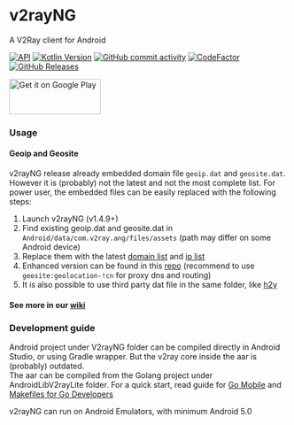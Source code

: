 # v2rayNG

A V2Ray client for Android

[![API](https://img.shields.io/badge/API-17%2B-yellow.svg?style=flat)](https://developer.android.com/about/versions/jelly-bean#android-4.2)
[![Kotlin Version](https://img.shields.io/badge/Kotlin-1.4.0-blue.svg)](https://kotlinlang.org)
[![GitHub commit activity](https://img.shields.io/github/commit-activity/m/2dust/v2rayNG)](https://github.com/2dust/v2rayNG/commits/master)
[![CodeFactor](https://www.codefactor.io/repository/github/2dust/v2rayng/badge)](https://www.codefactor.io/repository/github/2dust/v2rayng)
[![GitHub Releases](https://img.shields.io/github/downloads/2dust/v2rayNG/latest/total?logo=github)](https://github.com/2dust/v2rayNG/releases)

<a href="https://play.google.com/store/apps/details?id=com.v2ray.ang">
<img alt="Get it on Google Play" src="https://play.google.com/intl/en_us/badges/images/generic/en_badge_web_generic.png" width="165" height="64" />
</a>

### Usage

#### Geoip and Geosite
v2rayNG release already embedded domain file `geoip.dat` and `geosite.dat`. However it is (probably) not the latest and not the most complete list.
For power user, the embedded files can be easily replaced with the following steps:
1. Launch v2rayNG (v1.4.9+)
2. Find existing geoip.dat and geosite.dat in `Android/data/com.v2ray.ang/files/assets` (path may differ on some Android device)
3. Replace them with the latest [domain list](https://github.com/v2fly/domain-list-community) and [ip list](https://github.com/v2fly/geoip)
4. Enhanced version can be found in this [repo](https://github.com/Loyalsoldier/v2ray-rules-dat) (recommend to use `geosite:geolocation-!cn` for proxy dns and routing)
5. It is also possible to use third party dat file in the same folder, like [h2y](https://guide.v2fly.org/routing/sitedata.html#%E5%A4%96%E7%BD%AE%E7%9A%84%E5%9F%9F%E5%90%8D%E6%96%87%E4%BB%B6)

#### See more in our [wiki](https://github.com/2dust/v2rayNG/wiki)

### Development guide

Android project under V2rayNG folder can be compiled directly in Android Studio, or using Gradle wrapper. But the v2ray core inside the aar is (probably) outdated.  
The aar can be compiled from the Golang project under AndroidLibV2rayLite folder. For a quick start, read guide for [Go Mobile](https://github.com/golang/go/wiki/Mobile)
and [Makefiles for Go Developers](https://tutorialedge.net/golang/makefiles-for-go-developers/)

v2rayNG can run on Android Emulators, with minimum Android 5.0
